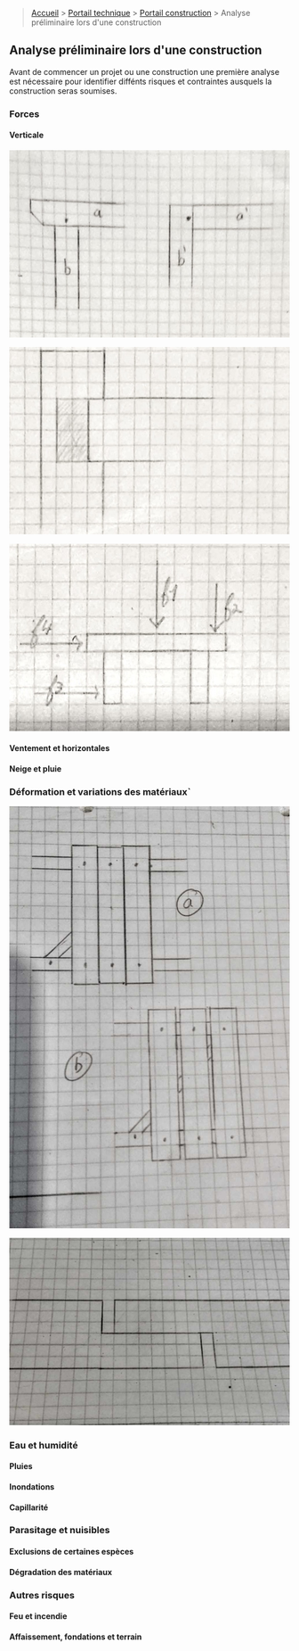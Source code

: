 > [Accueil](../../) > [Portail technique](../) > [Portail construction](./) > Analyse préliminaire lors d'une construction

## Analyse préliminaire lors d'une construction

Avant de commencer un projet ou une construction une première analyse est nécessaire pour identifier diffénts risques et contraintes ausquels la construction seras soumises. 

### Forces

#### Verticale

![cercle trigo avec les fonctions](./images/exemplepoteau.jpg)

![cercle trigo avec les fonctions](./images/rebord-tenon.jpg)

![cercle trigo avec les fonctions](./images/schema-forces.jpg)

#### Ventement et horizontales

#### Neige et pluie

### Déformation et variations des matériauxˋ

![cercle trigo avec les fonctions](./images/schema-deformation-planches.jpg)

![cercle trigo avec les fonctions](./images/schema-deformation-languette.jpg)

### Eau et humidité

#### Pluies

#### Inondations

#### Capillarité 

### Parasitage et nuisibles

#### Exclusions de certaines espèces

#### Dégradation des matériaux

### Autres risques

#### Feu et incendie

#### Affaissement, fondations et terrain